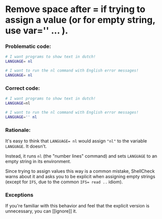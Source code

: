 # Remove space after = if trying to assign a value (or for empty string, use var='' ... ).

### Problematic code:

```sh
# I want programs to show text in dutch!
LANGUAGE= nl
```

```sh
# I want to run the nl command with English error messages!
LANGUAGE= nl
```

### Correct code:

```sh
# I want programs to show text in dutch!
LANGUAGE=nl
```

```sh
# I want to run the nl command with English error messages!
LANGUAGE='' nl
```

### Rationale:

It's easy to think that `LANGUAGE= nl` would assign `"nl"` to the variable `LANGUAGE`. It doesn't.

Instead, it runs `nl` (the "number lines" command) and sets `LANGUAGE` to an empty string in its environment.

Since trying to assign values this way is a common mistake, ShellCheck warns about it and asks you to be explicit when assigning empty strings (except for `IFS`, due to the common `IFS= read ..` idiom).

### Exceptions
If you're familiar with this behavior and feel that the explicit version is unnecessary, you can [[ignore]] it.
